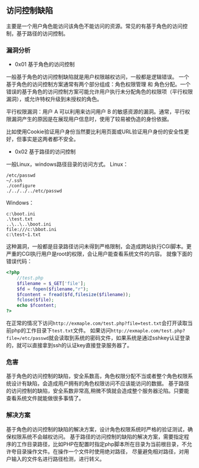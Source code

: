 ## 访问控制缺陷
主要是一个用户角色能访问该角色不能访问的资源。常见的有基于角色的访问控制，基于路径的访问控制。

### 漏洞分析
- 0x01 基于角色的访问控制

一般基于角色的访问控制缺陷就是用户权限越权访问，一般都是逻辑错误。
一个基于角色的访问控制方案通常有两个部分组成：角色权限管理 和 角色分配。一个错误的基于角色的访问控制方案可能允许用户执行未分配角色的权限项（平行权限漏洞），或允许特权升级到未授权的角色。

平行权限漏洞：用户 A 可以利用来访问用户 B 的敏感资源的漏洞。通常，平行权限漏洞产生的原因是在展现用户信息时，使用了较易被伪造的身份依据。

比如使用Cookie验证用户身份当然要比利用页面或URL验证用户身份的安全性更好，但事实是这两者都不安全。

- 0x02 基于路径的访问控制

一般Linux，windows路径目录的访问方式。
Linux：
```text
/etc/passwd
~/.ssh
./configure
./../../../etc/passwd
```
Windows：
```text
c:\boot.ini
.\test.txt
..\..\..\boot.ini
file:///c:\bbot.ini
c:\test~1.txt
```
这种漏洞，一般都是目录路径访问未得到严格限制，会造成跨站执行CGI脚本。更严重的CGI执行用户是root的权限，会让用户能查看系统文件的内容。
就像下面的错误代码：
```php
<?php
    //test.php
    $filename = $_GET['file'];
    $fd = fopen($filename,"r");
    $fcontent = fread($fd,filesize($filename));
    fclose($file);
    echo $fcontent;
?>
```
在正常的情况下访问`http://exmaple.com/test.php?file=test.txt`会打开读取当前php的工作目录下`test.txt`文件。
如果访问`http://exmaple.com/test.php?file=/etc/passwd`就会读取到系统的密码文件，如果系统是通过sshkey认证登录的，就可以直接拿到ssh的认证key直接登录服务器了。

### 危害
基于角色的访问控制的缺陷，安全系数高，角色权限分配不当或者整个角色权限系统设计有缺陷，会造成用户拥有的角色权限访问不应该能访问的数据。
基于路径的访问控制的缺陷，安全系数非常高,稍微不慎就会造成整个服务器沦陷。只要能查看系统文件就能做很多事情了。

### 解决方案
基于角色的访问控制的缺陷的解决方案，设计角色权限系统时严格的验证测试，确保权限系统不会越权访问。
基于路径的访问控制的缺陷的解决方案，需要指定程序的工作目录路径，比如PHP在配置时指定php脚本所在目录为当前根目录，不允许夸目录操作文件。在操作一个文件时使用绝对路径，
尽量避免相对路径，对用户输入的文件名进行路径检测，进行转义。